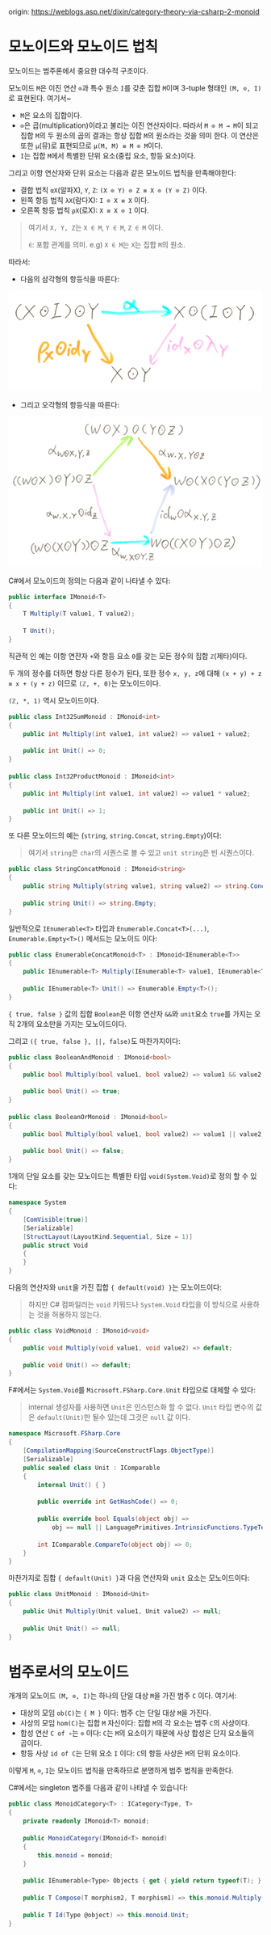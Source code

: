 origin: https://weblogs.asp.net/dixin/category-theory-via-csharp-2-monoid

# 모노이드와 모노이드 법칙

모노이드는 범주론에서 중요한 대수적 구조이다.

모노이드 `M`은 이진 연산 `⊙`과 특수 원소 `I`를 갖춘 집합 `M`이며 3-tuple 형태인 `(M, ⊙, I)`로 표현된다. 여기서~

- `M`은 요소의 집합이다.
- `⊙`은 곱(multiplication)이라고 불리는 이진 연산자이다. 따라서 `M ⊙ M → M`이 되고 집합 `M`의 두 원소의 곱의 결과는 항상 집합 `M`의 원소라는 것을 의미 한다. 이 연산은 또한 `μ`(뮤)로 표현되므로 `μ(M, M) ≡ M ⊙ M`이다.
- `I`는 집합 `M`에서 특별한 단위 요소(중립 요소, 항등 요소)이다.

그리고 이항 연산자와 단위 요소는 다음과 같은 모노이드 법칙을 만족해야한다:

- 결합 법칙 `αX`(알파X), `Y`, `Z`: `(X ⊙ Y) ⊙ Z ≡ X ⊙ (Y ⊙ Z)` 이다.
- 왼쪽 항등 법칙 `λX`(람다X): `I ⊙ X ≡ X` 이다.
- 오른쪽 항등 법칙 `ρX`(로X): `X ≡ X ⊙ I` 이다.

> 여기서 `X, Y, Z`는 `X ∈ M`, `Y ∈ M`, `Z ∈ M` 이다.
> 
> `∈`: 포함 관계를 의미. e.g) `X ∈ M`는 `X`는 집합 `M`의 원소.

따라서:

- 다음의 삼각형의 항등식을 따른다:

![](resources/monoid-01.png)

- 그리고 오각형의 항등식을 따른다:

![](resources/monoid-02.png)

C#에서 모노이드의 정의는 다음과 같이 나타낼 수 있다:

``` csharp
public interface IMonoid<T>
{
    T Multiply(T value1, T value2);

    T Unit();
}
```

직관적 인 예는 이항 연잔자 `+`와 항등 요소 `0`를 갖는 모든 정수의 집합 `ℤ`(제타)이다.

두 개의 정수를 더하면 항상 다른 정수가 된다, 또한 정수 `x, y, z`에 대해 `(x + y) + z ≡ x + (y + z)` 이므로 `(ℤ, +, 0)`는 모노이드이다.

`(ℤ, *, 1)` 역시 모노이드이다.

``` csharp
public class Int32SumMonoid : IMonoid<int>
{
    public int Multiply(int value1, int value2) => value1 + value2;

    public int Unit() => 0;
}

public class Int32ProductMonoid : IMonoid<int>
{
    public int Multiply(int value1, int value2) => value1 * value2;

    public int Unit() => 1;
}
```

또 다른 모노이드의 예는 (`string`, `string.Concat`, `string.Empty`)이다:

> 여기서 `string`은 `char`의 시퀀스로 볼 수 있고 `unit string`은 빈 시퀀스이다.

``` csharp
public class StringConcatMonoid : IMonoid<string>
{
    public string Multiply(string value1, string value2) => string.Concat(value1, value2);

    public string Unit() => string.Empty;
}
```

일반적으로 `IEnumerable<T>` 타입과 `Enumerable.Concat<T>(...)`, `Enumerable.Empty<T>()` 메서드는 모노이드 이다:

``` csharp
public class EnumerableConcatMonoid<T> : IMonoid<IEnumerable<T>>
{
    public IEnumerable<T> Multiply(IEnumerable<T> value1, IEnumerable<T> value2) => value1.Concat(value2);

    public IEnumerable<T> Unit() => Enumerable.Empty<T>();
}
```

`{ true, false }` 값의 집합 `Boolean`은 이항 연산자 `&&`와 `unit`요소 `true`를 가지는 오직 2개의 요소만을 가지는 모노이드이다.

그리고 `({ true, false }, ||, false)`도 마찬가지이다:

``` csharp
public class BooleanAndMonoid : IMonoid<bool>
{
    public bool Multiply(bool value1, bool value2) => value1 && value2;

    public bool Unit() => true;
}

public class BooleanOrMonoid : IMonoid<bool>
{
    public bool Multiply(bool value1, bool value2) => value1 || value2;

    public bool Unit() => false;
}
```

1개의 단일 요소를 갖는 모노이드는 특별한 타입 `void(System.Void)`로 정의 할 수 있다:

``` csharp
namespace System
{
    [ComVisible(true)]
    [Serializable]
    [StructLayout(LayoutKind.Sequential, Size = 1)]
    public struct Void
    {
    }
}
```

다음의 연산자와 `unit`을 가진 집합 `{ default(void) }`는 모노이드이다:

> 하지만 C# 컴파일러는 `void` 키워드나 `System.Void` 타입을 이 방식으로 사용하는 것을 허용하지 않는다.

``` csharp
public class VoidMonoid : IMonoid<void>
{
    public void Multiply(void value1, void value2) => default;

    public void Unit() => default;
}
```

F#에서는 `System.Void`를 `Microsoft.FSharp.Core.Unit` 타입으로 대체할 수 있다:

> internal 생성자를 사용하면 `Unit`은 인스턴스화 할 수 없다.
> `Unit` 타입 변수의 값은 `default(Unit)`만 될수 있는데 그것은 `null` 값 이다.

``` csharp
namespace Microsoft.FSharp.Core
{
    [CompilationMapping(SourceConstructFlags.ObjectType)]
    [Serializable]
    public sealed class Unit : IComparable
    {
        internal Unit() { }

        public override int GetHashCode() => 0;

        public override bool Equals(object obj) => 
            obj == null || LanguagePrimitives.IntrinsicFunctions.TypeTestGeneric<Unit>(obj);

        int IComparable.CompareTo(object obj) => 0;
    }
}
```

마찬가지로 집합 `{ default(Unit) }`과 다음 연산자와 `unit` 요소는 모노이드이다:

``` csharp
public class UnitMonoid : IMonoid<Unit>
{
    public Unit Multiply(Unit value1, Unit value2) => null;

    public Unit Unit() => null;
}
```

# 범주로서의 모노이드

개개의 모노이드 `(M, ⊙, I)`는 하나의 단일 대상 `M`을 가진 범주 `C` 이다. 여기서:

- 대상의 모임 `ob(C)`는 `{ M }` 이다: 범주 `C`는 단일 대상 `M`을 가진다.
- 사상의 모임 `hom(C)`는 집합 `M` 자신이다: 집합 `M`의 각 요소는 범주 `C`의 사상이다.
- 합성 연산 `C of ∘`는 `⊙` 이다: `C`는 `M`의 요소이기 때문에 사상 합성은 단지 요소들의 곱이다.
- 항등 사상 `id of C`는 단위 요소 `I` 이다: `C`의 항등 사상은 `M`의 단위 요소이다.

이렇게 `M`, `⊙`, `I`는 모노이드 법칙을 만족하므로 분명하게 범주 법칙을 만족한다.

C#에서는 singleton 범주를 다음과 같이 나타낼 수 있습니다:

``` csharp
public class MonoidCategory<T> : ICategory<Type, T>
{
    private readonly IMonoid<T> monoid;

    public MonoidCategory(IMonoid<T> monoid)
    {
        this.monoid = monoid;
    }

    public IEnumerable<Type> Objects { get { yield return typeof(T); } }

    public T Compose(T morphism2, T morphism1) => this.monoid.Multiply(morphism1, morphism2);

    public T Id(Type @object) => this.monoid.Unit;
}
```

